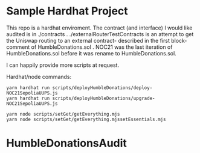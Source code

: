 # Sample Hardhat Project

This repo is a hardhat enviroment. The contract (and interface) I would like audited is in ./contracts .
./externalRouterTestContracts is an attempt to get the Uniswap routing to an external contract- described in the first block-comment of HumbleDonations.sol . NOC21 was the last iteration of HumbleDonations.sol before it was rename to HumbleDonations.sol.

I can happily provide more scripts at request.

Hardhat/node commands:

```shell
yarn hardhat run scripts/deployHumbleDonations/deploy-NOC21SepoliaUUPS.js
yarn hardhat run scripts/deployHumbleDonations/upgrade-NOC21SepoliaUUPS.js

yarn node scripts/setGet/getEverything.mjs
yarn node scripts/setGet/getEverything.mjssetEssentials.mjs
```
# HumbleDonationsAudit

